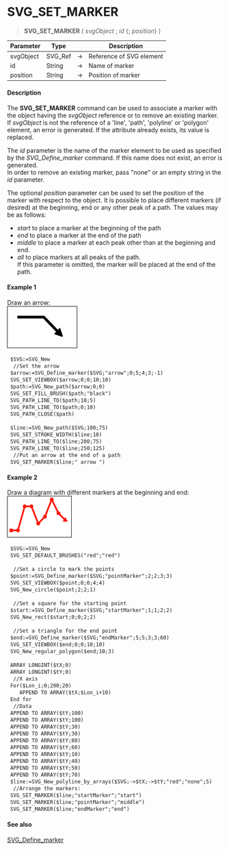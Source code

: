 # SVG_SET_MARKER

>**SVG_SET_MARKER** ( *svgObject* ; *id* {; *position*} )

| Parameter | Type |  | Description |
| --- | --- | --- | --- |
| svgObject | SVG_Ref | &#8594; | Reference of SVG element |
| id | String | &#8594; | Name of marker |
| position | String | &#8594; | Position of marker |



#### Description 

The **SVG\_SET\_MARKER** command can be used to associate a marker with the object having the *svgObject* reference or to remove an existing marker. If *svgObject* is not the reference of a 'line', 'path', 'polyline' or 'polygon' element, an error is generated. If the attribute already exists, its value is replaced.

The *id* parameter is the name of the marker element to be used as specified by the *SVG\_Define\_marker* command. If this name does not exist, an error is generated.   
In order to remove an existing marker, pass "none" or an empty string in the *id* parameter. 

The optional *position* parameter can be used to set the position of the marker with respect to the object. It is possible to place different markers (if desired) at the beginning, end or any other peak of a path. The values may be as follows:

* *start* to place a marker at the beginning of the path
* *end* to place a marker at the end of the path
* *middle* to place a marker at each peak other than at the beginning and end.
* *all* to place markers at all peaks of the path.  
If this parameter is omitted, the marker will be placed at the end of the path.

#### Example 1 

Draw an arrow:  
![](../images/pict194079.en.png)

```4d
 $SVG:=SVG_New
  //Set the arrow
 $arrow:=SVG_Define_marker($SVG;"arrow";0;5;4;3;-1)
 SVG_SET_VIEWBOX($arrow;0;0;10;10)
 $path:=SVG_New_path($arrow;0;0)
 SVG_SET_FILL_BRUSH($path;"black")
 SVG_PATH_LINE_TO($path;10;5)
 SVG_PATH_LINE_TO($path;0;10)
 SVG_PATH_CLOSE($path)
 
 $line:=SVG_New_path($SVG;100;75)
 SVG_SET_STROKE_WIDTH($line;10)
 SVG_PATH_LINE_TO($line;200;75)
 SVG_PATH_LINE_TO($line;250;125)
  //Put an arrow at the end of a path
 SVG_SET_MARKER($line;" arrow ")
```

#### Example 2 

Draw a diagram with different markers at the beginning and end:  
![](../images/pict194080.en.png) 

```4d
 $SVG:=SVG_New
 SVG_SET_DEFAULT_BRUSHES("red";"red")
 
  //Set a circle to mark the points
 $point:=SVG_Define_marker($SVG;"pointMarker";2;2;3;3)
 SVG_SET_VIEWBOX($point;0;0;4;4)
 SVG_New_circle($point;2;2;1)
 
  //Set a square for the starting point
 $start:=SVG_Define_marker($SVG;"startMarker";1;1;2;2)
 SVG_New_rect($start;0;0;2;2)
 
  //Set a triangle for the end point
 $end:=SVG_Define_marker($SVG;"endMarker";5;5;3;3;60)
 SVG_SET_VIEWBOX($end;0;0;10;10)
 SVG_New_regular_polygon($end;10;3)
 
 ARRAY LONGINT($tX;0)
 ARRAY LONGINT($tY;0)
  //X axis
 For($Lon_i;0;200;20)
    APPEND TO ARRAY($tX;$Lon_i+10)
 End for
  //Data
 APPEND TO ARRAY($tY;100)
 APPEND TO ARRAY($tY;100)
 APPEND TO ARRAY($tY;30)
 APPEND TO ARRAY($tY;30)
 APPEND TO ARRAY($tY;80)
 APPEND TO ARRAY($tY;60)
 APPEND TO ARRAY($tY;10)
 APPEND TO ARRAY($tY;40)
 APPEND TO ARRAY($tY;50)
 APPEND TO ARRAY($tY;70)
 $line:=SVG_New_polyline_by_arrays($SVG;->$tX;->$tY;"red";"none";5)
  //Arrange the markers:
 SVG_SET_MARKER($line;"startMarker";"start")
 SVG_SET_MARKER($line;"pointMarker";"middle")
 SVG_SET_MARKER($line;"endMarker";"end")
```

#### See also 

[SVG\_Define\_marker](SVG_Define_marker.md)  